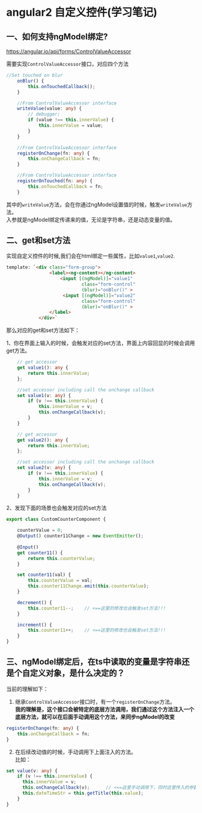 angular2 自定义控件(学习笔记)
==

## 一、如何支持ngModel绑定?

https://angular.io/api/forms/ControlValueAccessor

需要实现`ControlValueAccessor`接口，对应四个方法
```ts
//Set touched on blur
    onBlur() {
        this.onTouchedCallback();
    }

    //From ControlValueAccessor interface
    writeValue(value: any) {
        // debugger;
        if (value !== this.innerValue) {
            this.innerValue = value;
        }
    }

    //From ControlValueAccessor interface
    registerOnChange(fn: any) {
        this.onChangeCallback = fn;
    }

    //From ControlValueAccessor interface
    registerOnTouched(fn: any) {
        this.onTouchedCallback = fn;
    }
```
其中的`writeValue`方法，会在你通过ngModel设置值的时候，触发`writeValue`方法。  
入参就是ngModel绑定传递来的值，无论是字符串，还是动态变量的值。

## 二、get和set方法
实现自定义控件的时候,我们会在html绑定一些属性，比如`value1`,`value2`.
```html
template: `<div class="form-group">
				<label><ng-content></ng-content>
					<input [(ngModel)]="value1"  
							class="form-control" 
							(blur)="onBlur()" >
					 <input [(ngModel)]="value2"  
							class="form-control" 
							(blur)="onBlur()" >
				</label>
			</div>`
```

那么对应的get和set方法如下：  

1、你在界面上输入的时候，会触发对应的set方法，界面上内容回显的时候会调用get方法。

```ts
    // get accessor
    get value1(): any {
        return this.innerValue;
    };

    //set accessor including call the onchange callback
    set value1(v: any) {
        if (v !== this.innerValue) {
            this.innerValue = v;
            this.onChangeCallback(v);
        }
    }

    // get accessor
    get value2(): any {
        return this.innerValue;
    };

    //set accessor including call the onchange callback
    set value2(v: any) {
        if (v !== this.innerValue) {
            this.innerValue = v;
            this.onChangeCallback(v);
        }
    }
```

2、发现下面的场景也会触发对应的set方法
```ts
export class CustomCounterComponent {

    counterValue = 0;
    @Output() counter11Change = new EventEmitter();
  
    @Input()
    get counter11() { 
        return this.counterValue;
    }

    set counter11(val) {
        this.counterValue = val;
        this.counter11Change.emit(this.counterValue);
    }

    decrement() {
        this.counter11--;    // <==这里的修改也会触发set方法!!!
    }

    increment() {
        this.counter11++;    // <==这里的修改也会触发set方法!!!
    }
}
```

## 三、ngModel绑定后，在ts中读取的变量是字符串还是个自定义对象，是什么决定的？

当前的理解如下：
1. 继承`ControlValueAccessor`接口时，有一个`registerOnChange`方法。  
**我的理解是，这个接口会被特定的底层方法调用，我们通过这个方法注入一个底层方法，就可以在后面手动调用这个方法，来同步ngModel的改变**
```ts
registerOnChange(fn: any) {
	this.onChangeCallback = fn;
}
```

2. 在后续改动值的时候，手动调用下上面注入的方法。  
比如：
```ts
set value(v: any) {
    if (v !== this.innerValue) {
      this.innerValue = v;
      this.onChangeCallback(v);      // <==这里手动调用下，同时这里传入的参数也决定了ngModel的值
      this.dateTimeStr = this.getTitle(this.value);
    }
}
```




